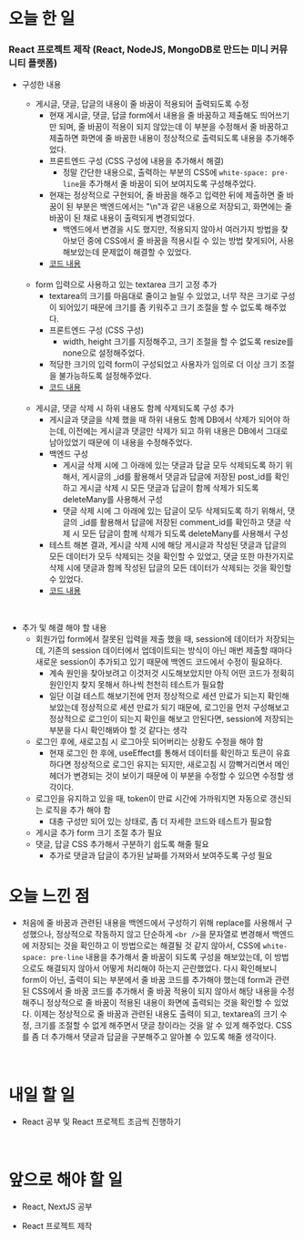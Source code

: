 # 오늘 한 일

### React 프로젝트 제작 (React, NodeJS, MongoDB로 만드는 미니 커뮤니티 플랫폼)

- 구성한 내용

  - 게시글, 댓글, 답글의 내용이 줄 바꿈이 적용되어 출력되도록 수정
    - 현재 게시글, 댓글, 답글 form에서 내용을 줄 바꿈하고 제출해도 띄어쓰기만 되며, 줄 바꿈이 적용이 되지 않았는데 이 부분을 수정해서 줄 바꿈하고 제출하면 화면에 줄 바꿈한 내용이 정상적으로 출력되도록 내용을 추가해주었다.
    - 프론트엔드 구성 (CSS 구성에 내용을 추가해서 해결)
      - 정말 간단한 내용으로, 출력하는 부분의 CSS에 `white-space: pre-line`을 추가해서 줄 바꿈이 되어 보여지도록 구성해주었다.
    - 현재는 정상적으로 구현되어, 줄 바꿈을 해주고 입력한 뒤에 제출하면 줄 바꿈이 된 부분은 백엔드에서는 "\n"과 같은 내용으로 저장되고, 화면에는 줄 바꿈이 된 채로 내용이 출력되게 변경되었다.
      - 백엔드에서 변경을 시도 했지만, 적용되지 않아서 여러가지 방법을 찾아보던 중에 CSS에서 줄 바꿈을 적용시킬 수 있는 방법 찾게되어, 사용해보았는데 문제없이 해결할 수 있었다.
    - [코드 내용](https://github.com/jeongsangtae/mini-community-platform/commit/937ffedebda05b329db287c2817f292eda5510b6)

  <br />

  - form 입력으로 사용하고 있는 textarea 크기 고정 추가
    - textarea의 크기를 마음대로 줄이고 늘릴 수 있었고, 너무 작은 크기로 구성이 되어있기 때문에 크기를 좀 키워주고 크기 조절을 할 수 없도록 해주었다.
    - 프론트엔드 구성 (CSS 구성)
      - width, height 크기를 지정해주고, 크기 조절을 할 수 없도록 resize를 none으로 설정해주었다.
    - 적당한 크기의 입력 form이 구성되었고 사용자가 임의로 더 이상 크기 조절을 불가능하도록 설정해주었다.
    - [코드 내용](https://github.com/jeongsangtae/mini-community-platform/commit/0fd783281e239c51500946eb349f930a88876633)

  <br />

  - 게시글, 댓글 삭제 시 하위 내용도 함께 삭제되도록 구성 추가
    - 게시글과 댓글을 삭제 했을 때 하위 내용도 함께 DB에서 삭제가 되어야 하는데, 이전에는 게시글과 댓글만 삭제가 되고 하위 내용은 DB에서 그대로 남아있었기 때문에 이 내용을 수정해주었다.
    - 백엔드 구성
      - 게시글 삭제 시에 그 아래에 있는 댓글과 답글 모두 삭제되도록 하기 위해서, 게시글의 \_id를 활용해서 댓글과 답글에 저장된 post_id를 확인하고 게시글 삭제 시 모든 댓글과 답글이 함께 삭제가 되도록 deleteMany를 사용해서 구성
      - 댓글 삭제 시에 그 아래에 있는 답글이 모두 삭제되도록 하기 위해서, 댓글의 \_id를 활용해서 답글에 저장된 comment_id를 확인하고 댓글 삭제 시 모든 답글이 함께 삭제가 되도록 deleteMany를 사용해서 구성
    - 테스트 해본 결과, 게시글 삭제 시에 해당 게시글과 작성된 댓글과 답글의 모든 데이터가 모두 삭제되는 것을 확인할 수 있었고, 댓글 또한 마찬가지로 삭제 시에 댓글과 함께 작성된 답글의 모든 데이터가 삭제되는 것을 확인할 수 있었다.
    - [코드 내용](https://github.com/jeongsangtae/mini-community-platform/commit/28a4b0c91d0f0f37da54c2d4f5abfb116ad4a397)

<br />

- 추가 및 해결 해야 할 내용
  - 회원가입 form에서 잘못된 입력을 제출 했을 때, session에 데이터가 저장되는데, 기존의 session 데이터에서 업데이트되는 방식이 아닌 매번 제출할 때마다 새로운 session이 추가되고 있기 때문에 백엔드 코드에서 수정이 필요하다.
    - 계속 원인을 찾아보려고 이것저것 시도해보았지만 아직 어떤 코드가 정확히 원인인지 찾지 못해서 하나씩 천천히 테스트가 필요함
    - 일단 이걸 테스트 해보기전에 먼저 정상적으로 세션 만료가 되는지 확인해보았는데 정상적으로 세션 만료가 되기 때문에, 로그인을 먼저 구성해보고 정상적으로 로그인이 되는지 확인을 해보고 안된다면, session에 저장되는 부분을 다시 확인해봐야 할 것 같다는 생각
  - 로그인 후에, 새로고침 시 로그아웃 되어버리는 상황도 수정을 해야 함
    - 현재 로그인 한 후에, useEffect를 통해서 데이터를 확인하고 토큰이 유효하다면 정상적으로 로그인 유지는 되지만, 새로고침 시 깜빡거리면서 메인헤더가 변경되는 것이 보이기 때문에 이 부분을 수정할 수 있으면 수정할 생각이다.
  - 로그인을 유지하고 있을 때, token이 만료 시간에 가까워지면 자동으로 갱신되는 로직을 추가 해야 함
    - 대충 구성만 되어 있는 상태로, 좀 더 자세한 코드와 테스트가 필요함
  - 게시글 추가 form 크기 조절 추가 필요
  - 댓글, 답글 CSS 추가해서 구분하기 쉽도록 해줄 필요
    - 추가로 댓글과 답글이 추가된 날짜를 가져와서 보여주도록 구성 필요

# 오늘 느낀 점

- 처음에 줄 바꿈과 관련된 내용을 백엔드에서 구성하기 위해 replace를 사용해서 구성했으나, 정상적으로 작동하지 않고 단순하게 `<br />`을 문자열로 변경해서 백엔드에 저장되는 것을 확인하고 이 방법으로는 해결될 것 같지 않아서, CSS에 `white-space: pre-line` 내용을 추가해서 줄 바꿈이 되도록 구성을 해보았는데, 이 방법으로도 해결되지 않아서 어떻게 처리해야 하는지 곤란했었다. 다시 확인해보니 form이 아닌, 출력이 되는 부분에서 줄 바꿈 코드를 추가해야 했는데 form과 관련된 CSS에서 줄 바꿈 코드를 추가해서 줄 바꿈 적용이 되지 않아서 해당 내용을 수정해주니 정상적으로 줄 바꿈이 적용된 내용이 화면에 출력되는 것을 확인할 수 있었다. 이제는 정상적으로 줄 바꿈과 관련된 내용도 출력이 되고, textarea의 크기 수정, 크기를 조절할 수 없게 해주면서 댓글 창이라는 것을 알 수 있게 해주었다. CSS를 좀 더 추가해서 댓글과 답글을 구분해주고 알아볼 수 있도록 해줄 생각이다.

<br />

# 내일 할 일

- React 공부 및 React 프로젝트 조금씩 진행하기

<br />

# 앞으로 해야 할 일

- React, NextJS 공부

- React 프로젝트 제작
